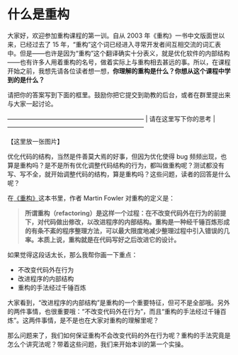 # 什么是重构

大家好，欢迎参加重构课程的第一训。自从 2003 年《重构》一书中文版面世以来，已经过去了 15 年，“重构”这个词已经进入寻常开发者间互相交流的词汇表中。但是——也许是因为“重构”这个翻译确实十分表义，就是优化软件的内部结构——也有许多人用着重构的名号，做着实际上与重构相去甚远的事。所以，在课程开始之前，我想先请各位读者想一想，**你理解的重构是什么？你想从这个课程中学到的是什么？**

请把你的答案写到下面的框里。鼓励你把它提交到助教的后台，或者在群里提出来与大家一起讨论。

——————————————————————
| 请在这里写下你的思考 |
——————————————————————

【这里放一张图片】

优化代码的结构，当然是件善莫大焉的好事，但因为优化使得 bug 频频出现，也算是重构吗？是不是所有优化调整代码结构的行为，都叫做重构呢？测试都没有写、写不全，就开始调整代码的结构，算是重构吗？这些问题，读者的回答是什么呢？

在[《重构》](https://book.douban.com/subject/30468597/)这本书里，作者 Martin Fowler 对重构的定义是：

> **所谓重构（refactoring）是这样一个过程：在不改变代码外在行为的前提下，对代码做出修改，以改进程序的内部结构。重构是一种经千锤百炼形成的有条不紊的程序整理方法，可以最大限度地减少整理过程中引入错误的几率。本质上说，重构就是在代码写好之后改进它的设计。**

如果觉得这段话太长，那么我帮你画一下重点：

- 不改变代码外在行为
- 改进程序的内部结构
- 重构的手法经过千锤百炼

大家看到，“改进程序的内部结构”是重构的一个重要特征，但可不是全部哦。另外的两件事情，也很重要哦：“不改变代码外在行为”，而且“重构的手法经过千锤百炼”。这两件事情，是不是也在大家对重构的理解里呢？

那么问题来了，我们如何保证重构不会改变代码的外在行为呢？重构的手法究竟是怎么个讲究法呢？带着这些问题，我们来开始本训的第一个实操。

